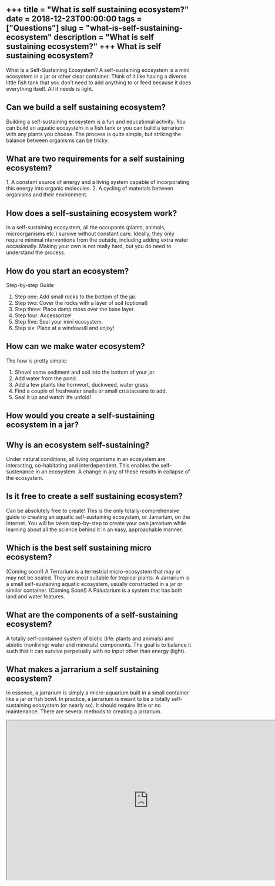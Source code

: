 +++
title = "What is self sustaining ecosystem?"
date = 2018-12-23T00:00:00
tags = ["Questions"]
slug = "what-is-self-sustaining-ecosystem"
description = "What is self sustaining ecosystem?"
+++
What is self sustaining ecosystem?
----------------------------------

What Is a Self-Sustaining Ecosystem? A self-sustaining ecosystem is a mini ecosystem in a jar or other clear container. Think of it like having a diverse little fish tank that you don’t need to add anything to or feed because it does everything itself. All it needs is light.

Can we build a self sustaining ecosystem?
-----------------------------------------

Building a self-sustaining ecosystem is a fun and educational activity. You can build an aquatic ecosystem in a fish tank or you can build a terrarium with any plants you choose. The process is quite simple, but striking the balance between organisms can be tricky.

What are two requirements for a self sustaining ecosystem?
----------------------------------------------------------

1\. A constant source of energy and a living system capable of incorporating this energy into organic molecules. 2. A cycling of materials between organisms and their environment.

How does a self-sustaining ecosystem work?
------------------------------------------

In a self-sustaining ecosystem, all the occupants (plants, animals, microorganisms etc.) survive without constant care. Ideally, they only require minimal nterventions from the outside, including adding extra water occasionally. Making your own is not really hard, but you do need to understand the process.

How do you start an ecosystem?
------------------------------

Step-by-step Guide

1. Step one: Add small rocks to the bottom of the jar.
2. Step two: Cover the rocks with a layer of soil (optional)
3. Step three: Place damp moss over the base layer.
4. Step four: Accessorize!
5. Step five: Seal your mini ecosystem.
6. Step six: Place at a windowsill and enjoy!

How can we make water ecosystem?
--------------------------------

The how is pretty simple:

1. Shovel some sediment and soil into the bottom of your jar.
2. Add water from the pond.
3. Add a few plants like hornwort, duckweed, water grass.
4. Find a couple of freshwater snails or small crustaceans to add.
5. Seal it up and watch life unfold!

How would you create a self-sustaining ecosystem in a jar?
----------------------------------------------------------

Why is an ecosystem self-sustaining?
------------------------------------

Under natural conditions, all living organisms in an ecosystem are interacting, co-habitating and interdependent. This enables the self-sustenance in an ecosystem. A change in any of these results in collapse of the ecosystem.

Is it free to create a self sustaining ecosystem?
-------------------------------------------------

Can be absolutely free to create! This is the only totally-comprehensive guide to creating an aquatic self-sustaining ecosystem, or Jarrarium, on the Internet. You will be taken step-by-step to create your own jarrarium while learning about all the science behind it in an easy, approachable manner.

Which is the best self sustaining micro ecosystem?
--------------------------------------------------

(Coming soon!) A Terrarium is a terrestrial micro-ecosystem that may or may not be sealed. They are most suitable for tropical plants. A Jarrarium is a small self-sustaining aquatic ecosystem, usually constructed in a jar or similar container. (Coming Soon!) A Paludarium is a system that has both land and water features.

What are the components of a self-sustaining ecosystem?
-------------------------------------------------------

A totally self-contained system of biotic (life: plants and animals) and abiotic (nonliving: water and minerals) components. The goal is to balance it such that it can survive perpetually with no input other than energy (light).

What makes a jarrarium a self sustaining ecosystem?
---------------------------------------------------

In essence, a jarrarium is simply a micro-aquarium built in a small container like a jar or fish bowl. In practice, a jarrarium is meant to be a totally self-sustaining ecosystem (or nearly so). It should require little or no maintenance. There are several methods to creating a jarrarium.

<iframe allow="accelerometer; autoplay; clipboard-write; encrypted-media; gyroscope; picture-in-picture" allowfullscreen="" class="__youtube_prefs__  epyt-is-override  no-lazyload" data-no-lazy="1" data-origheight="433" data-origwidth="770" data-skipgform_ajax_framebjll="" height="433" id="_ytid_43717" loading="lazy" src="https://www.youtube.com/embed/2DYA1VV7_SM?enablejsapi=1&autoplay=0&cc_load_policy=0&cc_lang_pref=&iv_load_policy=1&loop=0&modestbranding=0&rel=1&fs=1&playsinline=0&autohide=2&theme=dark&color=red&controls=1&" title="YouTube player" width="770"></iframe>